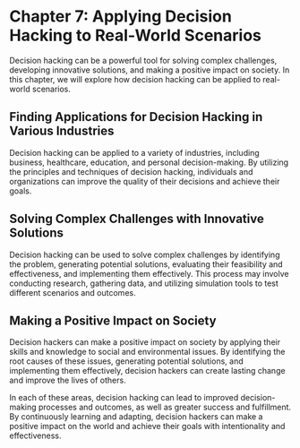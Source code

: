 Chapter 7: Applying Decision Hacking to Real-World Scenarios
============================================================

Decision hacking can be a powerful tool for solving complex challenges, developing innovative solutions, and making a positive impact on society. In this chapter, we will explore how decision hacking can be applied to real-world scenarios.

Finding Applications for Decision Hacking in Various Industries
---------------------------------------------------------------

Decision hacking can be applied to a variety of industries, including business, healthcare, education, and personal decision-making. By utilizing the principles and techniques of decision hacking, individuals and organizations can improve the quality of their decisions and achieve their goals.

Solving Complex Challenges with Innovative Solutions
----------------------------------------------------

Decision hacking can be used to solve complex challenges by identifying the problem, generating potential solutions, evaluating their feasibility and effectiveness, and implementing them effectively. This process may involve conducting research, gathering data, and utilizing simulation tools to test different scenarios and outcomes.

Making a Positive Impact on Society
-----------------------------------

Decision hackers can make a positive impact on society by applying their skills and knowledge to social and environmental issues. By identifying the root causes of these issues, generating potential solutions, and implementing them effectively, decision hackers can create lasting change and improve the lives of others.

In each of these areas, decision hacking can lead to improved decision-making processes and outcomes, as well as greater success and fulfillment. By continuously learning and adapting, decision hackers can make a positive impact on the world and achieve their goals with intentionality and effectiveness.
